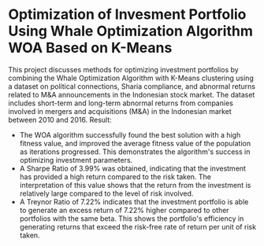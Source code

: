 # Optimization of Invesment Portfolio Using Whale Optimization Algorithm WOA Based on K-Means
This project discusses methods for optimizing investment portfolios by combining the Whale Optimization Algorithm with K-Means clustering using a dataset on political connections, Sharia compliance, and abnormal returns related to M&A announcements in the Indonesian stock market. The dataset includes short-term and long-term abnormal returns from companies involved in mergers and acquisitions (M&A) in the Indonesian market between 2010 and 2016.
Result:
- The WOA algorithm successfully found the best solution with a high fitness value, and improved the average fitness value of the population as iterations progressed. This demonstrates the algorithm's success in optimizing investment parameters.
- A Sharpe Ratio of 3.99% was obtained, indicating that the investment has provided a high return compared to the risk taken. The interpretation of this value shows that the return from the investment is relatively large compared to the level of risk involved.
- A Treynor Ratio of 7.22% indicates that the investment portfolio is able to generate an excess return of 7.22% higher compared to other portfolios with the same beta. This shows the portfolio's efficiency in generating returns that exceed the risk-free rate of return per unit of risk taken.

